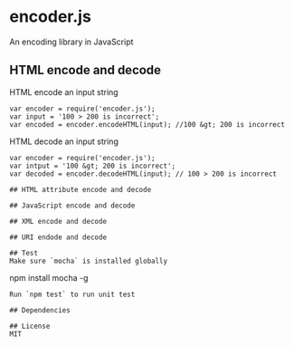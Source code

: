 encoder.js
=======

An encoding library in JavaScript

## HTML encode and decode
HTML encode an input string
```
var encoder = require('encoder.js');
var input = '100 > 200 is incorrect';
var encoded = encoder.encodeHTML(input); //100 &gt; 200 is incorrect
```

HTML decode an input string
```
var encoder = require('encoder.js');
var intput = '100 &gt; 200 is incorrect';
var decoded = encoder.decodeHTML(input); // 100 > 200 is incorrect

## HTML attribute encode and decode

## JavaScript encode and decode

## XML encode and decode

## URI endode and decode

## Test
Make sure `mocha` is installed globally
```
npm install mocha -g
```
Run `npm test` to run unit test

## Dependencies

## License
MIT
